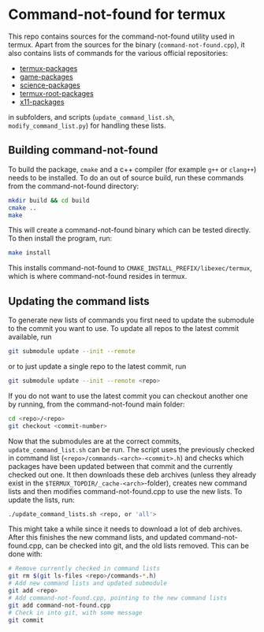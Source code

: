 # Command-not-found for termux

This repo contains sources for the command-not-found utility used in termux.
Apart from the sources for the binary (`command-not-found.cpp`), it also
contains lists of commands for the various official repositories:

- [termux-packages](https://github.com/termux/termux-packages)
- [game-packages](https://github.com/termux/game-packages)
- [science-packages](https://github.com/termux/science-packages)
- [termux-root-packages](https://github.com/termux/termux-root-packages)
- [x11-packages](https://github.com/termux/x11-packages)

in subfolders, and scripts (`update_command_list.sh`, `modify_command_list.py`)
for handling these lists.

## Building command-not-found

To build the package, `cmake` and a c++ compiler (for example `g++` or `clang++`)
needs to be installed.
To do an out of source build, run these commands from the command-not-found
directory:

```sh
mkdir build && cd build
cmake ..
make
```

This will create a command-not-found binary which can be tested directly.
To then install the program, run:

```sh
make install
```

This installs command-not-found to `CMAKE_INSTALL_PREFIX/libexec/termux`, which
is where command-not-found resides in termux.

## Updating the command lists

To generate new lists of commands you first need to update the submodule to the
commit you want to use. To update all repos to the latest commit available, run

```sh
git submodule update --init --remote
```

or to just update a single repo to the latest commit, run

```sh
git submodule update --init --remote <repo>
```

If you do not want to use the latest commit you can checkout another one by
running, from the command-not-found main folder:

```sh
cd <repo>/<repo>
git checkout <commit-number>
```

Now that the submodules are at the correct commits, `update_command_list.sh`
can be run. The script uses the previously checked in command list
(`<repo>/commands-<arch>-<commit>.h`) and checks which packages have been
updated between that commit and the currently checked out one. It then
downloads these deb archives (unless they already exist in the
`$TERMUX_TOPDIR/_cache-<arch>`-folder), creates new command lists and then
modifies command-not-found.cpp to use the new lists. To update the lists, run:

```sh
./update_command_lists.sh <repo, or 'all'>
```

This might take a while since it needs to download a lot of deb archives.
After this finishes the new command lists, and updated command-not-found.cpp,
can be checked into git, and the old lists removed. This can be done with:

```sh
# Remove currently checked in command lists
git rm $(git ls-files <repo>/commands-*.h)
# Add new command lists and updated submodule
git add <repo>
# Add command-not-found.cpp, pointing to the new command lists
git add command-not-found.cpp
# Check in into git, with some message
git commit
```

